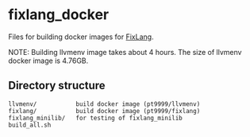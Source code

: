 # fixlang_docker

Files for building docker images for [FixLang](https://github.com/tttmmmyyyy/fixlang).

NOTE: 
Building llvmenv image takes about 4 hours. The size of llvmenv docker image is 4.76GB.

## Directory structure

```
llvmenv/           build docker image (pt9999/llvmenv)
fixlang/           build docker image (pt9999/fixlang)
fixlang_minilib/   for testing of fixlang_minilib
build_all.sh
```